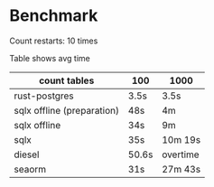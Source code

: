 # Benchmark

Count restarts: 10 times

Table shows avg time

| count tables| 100 | 1000 |
|---|---|---|
| rust-postgres | 3.5s | 3.5s |
| sqlx offline (preparation)| 48s | 4m |
| sqlx offline | 34s | 9m |
| sqlx | 35s | 10m 19s |
| diesel | 50.6s | overtime |
| seaorm | 31s | 27m 43s |

